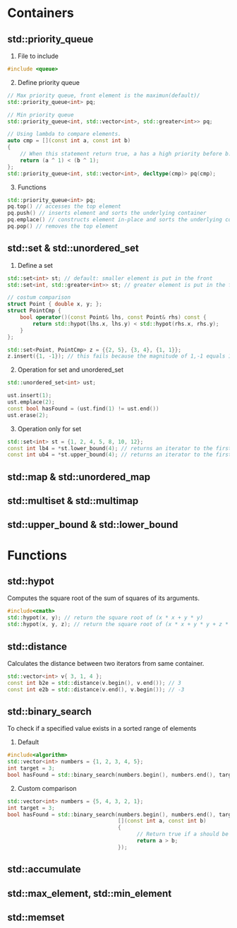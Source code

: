 # Containers
## std::priority_queue
1. File to include
``` cpp
#include <queue>
```
2. Define priority queue
``` cpp
// Max priority queue, front element is the maximun(default)/
std::priority_queue<int> pq; 

// Min priority queue
std::priority_queue<int, std::vector<int>, std::greater<int>> pq; 

// Using lambda to compare elements.
auto cmp = [](const int a, const int b) 
{ 
    // When this statement return true, a has a high priority before b.
    return (a ^ 1) < (b ^ 1); 
};
std::priority_queue<int, std::vector<int>, decltype(cmp)> pq(cmp);
```
3. Functions
``` cpp
std::priority_queue<int> pq;
pq.top() // accesses the top element
pq.push() // inserts element and sorts the underlying container
pq.emplace() // constructs element in-place and sorts the underlying container
pq.pop() // removes the top element
```

## std::set & std::unordered_set
1. Define a set
``` cpp
std::set<int> st; // default: smaller element is put in the front
std::set<int, std::greater<int>> st; // greater element is put in the front

// costum comparison
struct Point { double x, y; };
struct PointCmp {
    bool operator()(const Point& lhs, const Point& rhs) const { 
        return std::hypot(lhs.x, lhs.y) < std::hypot(rhs.x, rhs.y); 
    }
};

std::set<Point, PointCmp> z = {{2, 5}, {3, 4}, {1, 1}};
z.insert({1, -1}); // this fails because the magnitude of 1,-1 equals 1,1
```

2. Operation for set and unordered_set
``` cpp
std::unordered_set<int> ust;

ust.insert(1);
ust.emplace(2);
const bool hasFound = (ust.find(1) != ust.end())
ust.erase(2);
```

3. Operation only for set
``` cpp
std::set<int> st = {1, 2, 4, 5, 8, 10, 12};
const int lb4 = *st.lower_bound(4); // returns an iterator to the first element not less than the given key -> 4
const int ub4 = *st.upper_bound(4); // returns an iterator to the first element greater than the given key -> 5;
```

## std::map & std::unordered_map

## std::multiset & std::multimap

## std::upper_bound & std::lower_bound

# Functions
## std::hypot
Computes the square root of the sum of squares of its arguments.
``` cpp
#include<cmath>
std::hypot(x, y); // return the square root of (x * x + y * y) 
std::hypot(x, y, z); // return the square root of (x * x + y * y + z * z) 
```
## std::distance
Calculates the distance between two iterators from same container.
``` cpp
std::vector<int> v{ 3, 1, 4 };
const int b2e = std::distance(v.begin(), v.end()); // 3
const int e2b = std::distance(v.end(), v.begin()); // -3
```

## std::binary_search
To check if a specified value exists in a sorted range of elements
1. Default
``` cpp
#include<algorithm>
std::vector<int> numbers = {1, 2, 3, 4, 5};
int target = 3;
bool hasFound = std::binary_search(numbers.begin(), numbers.end(), target);
```

2. Custom comparison
``` cpp
std::vector<int> numbers = {5, 4, 3, 2, 1};
int target = 3;
bool hasFound = std::binary_search(numbers.begin(), numbers.end(), target,
                                   [](const int a, const int b) 
                                   {
                                         // Return true if a should be placed before b in the sorted order
                                         return a > b;
                                   });
```
## std::accumulate

## std::max_element, std::min_element

## std::memset
